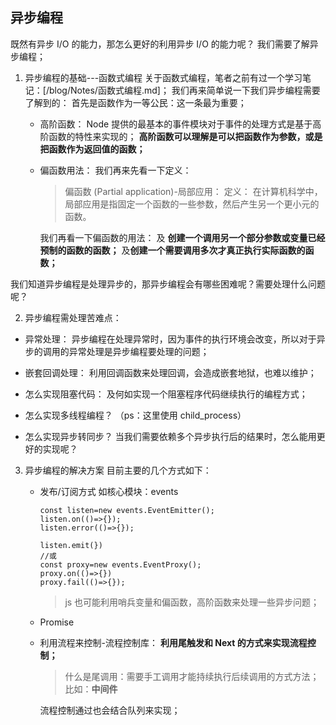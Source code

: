## 异步编程

既然有异步 I/O 的能力，那怎么更好的利用异步 I/O 的能力呢？
我们需要了解异步编程；

1. 异步编程的基础---函数式编程
   关于函数式编程，笔者之前有过一个学习笔记：[/blog/Notes/函数式编程.md]；
   我们再来简单说一下我们异步编程需要了解到的：
   首先是函数作为一等公民：这一条最为重要；

   - 高阶函数：
     Node 提供的最基本的事件模块对于事件的处理方式是基于高阶函数的特性来实现的；
     **高阶函数可以理解是可以把函数作为参数，或是把函数作为返回值的函数；**

   - 偏函数用法：
     我们再来先看一下定义：

     > 偏函数 (Partial application)-局部应用： 定义： 在计算机科学中，局部应用是指固定一个函数的一些参数，然后产生另一个更小元的函数。

     我们再看一下偏函数的用法：
     及 **创建一个调用另一个部分参数或变量已经预制的函数的函数；**
     及**创建一个需要调用多次才真正执行实际函数的函数；**

我们知道异步编程是处理异步的，那异步编程会有哪些困难呢？需要处理什么问题呢？

2. 异步编程需处理苦难点：

- 异常处理：
  异步编程在处理异常时，因为事件的执行环境会改变，所以对于异步的调用的异常处理是异步编程要处理的问题；

- 嵌套回调处理：
  利用回调函数来处理回调，会造成嵌套地狱，也难以维护；

- 怎么实现阻塞代码：
  及何如实现一个阻塞程序代码继续执行的编程方式；

- 怎么实现多线程编程？
  （ps：这里使用 child_process）
- 怎么实现异步转同步？
  当我们需要依赖多个异步执行后的结果时，怎么能用更好的实现呢？

3.  异步编程的解决方案
    目前主要的几个方式如下：

    - 发布/订阅方式
      如核心模块：events

      ```
      const listen=new events.EventEmitter();
      listen.on(()=>{});
      listen.error(()=>{});

      listen.emit(})
      //或
      const proxy=new events.EventProxy();
      proxy.on(()=>{})
      proxy.fail(()=>{});

      ```

      > js 也可能利用哨兵变量和偏函数，高阶函数来处理一些异步问题；

    - Promise

    - 利用流程来控制-流程控制库：
      **利用尾触发和 Next 的方式来实现流程控制；**

      > 什么是尾调用：需要手工调用才能持续执行后续调用的方式方法；
      > 比如：**中间件**

      流程控制通过也会结合队列来实现；
